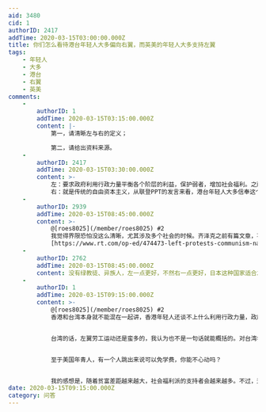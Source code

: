 ```yaml
---
aid: 3480
cid: 1
authorID: 2417
addTime: 2020-03-15T03:00:00.000Z
title: 你们怎么看待港台年轻人大多偏向右翼，而英美的年轻人大多支持左翼
tags:
    - 年轻人
    - 大多
    - 港台
    - 右翼
    - 英美
comments:
    -
        authorID: 1
        addTime: 2020-03-15T03:15:00.000Z
        content: |-
            第一，请清晰左与右的定义；

            第二，请给出资料来源。
    -
        authorID: 2417
        addTime: 2020-03-15T03:30:00.000Z
        content: >-
            左：要求政府利用行政力量平衡各个阶层的利益，保护弱者，增加社会福利。之所以有这个结论是因为桑德斯的选民以年轻人为主。
            右：就是传统的自由资本主义，从联登PPT的发言来看，港台年轻人大多信奉这个
    -
        authorID: 2939
        addTime: 2020-03-15T08:45:00.000Z
        content: >-
            @[roes8025](/member/roes8025) #2
            我觉得界限恐怕没这么清晰，尤其涉及多个社会的时候。齐泽克之前有篇文章，不一定对应你这个问题，但是挺有意思的。
            [https://www.rt.com/op-ed/474473-left-protests-communism-nationalists-zizek/](https://www.rt.com/op-ed/474473-left-protests-communism-nationalists-zizek/)
    -
        authorID: 2762
        addTime: 2020-03-15T08:45:00.000Z
        content: 没有绿教徒、异族人，左一点更好，不然右一点更好，日本这种国家适合左派，搞左派的理想状态。
    -
        authorID: 1
        addTime: 2020-03-15T09:15:00.000Z
        content: >-
            @[roes8025](/member/roes8025) #2
            香港和台湾本身就不能混在一起讲，香港年轻人还谈不上什么利用行政力量，政府本身就是抗争对象，我了解到香港年轻人，对大型地产商也是没啥好感的，这不是一个简单的左右能打发的。


            台湾的话，左翼劳工运动还是蛮多的，我认为也不是一句话就能概括的。对台湾年轻人在这方面的立场不太了解，欢迎大家科普。


            至于美国年青人，有一个人跳出来说可以免学费，你能不心动吗？


            我的感想是，随着贫富差距越来越大，社会福利派的支持者会越来越多。不过，这一切是建立在有选票的基础上。
date: 2020-03-15T09:15:00.000Z
category: 问答
---
```



